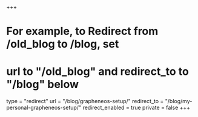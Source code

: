 +++
# For example, to Redirect from /old_blog to /blog, set 
# url to "/old_blog" and redirect_to to "/blog" below
type = "redirect"
url = "/blog/grapheneos-setup/"
redirect_to = "/blog/my-personal-grapheneos-setup/"
redirect_enabled = true
private = false
+++

